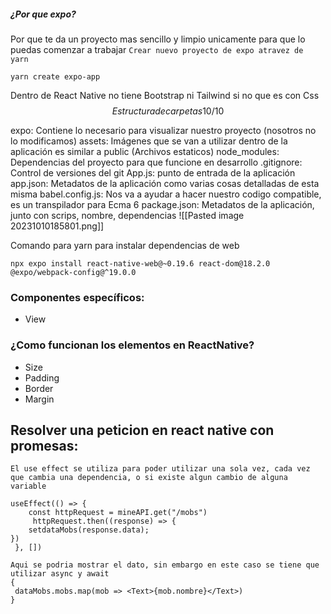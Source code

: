 ##### ¿Por que expo?
Por que te da un proyecto mas sencillo y limpio unicamente para que lo puedas comenzar a trabajar
`Crear nuevo proyecto de expo atravez de yarn`
```
yarn create expo-app
```
Dentro de React Native no tiene Bootstrap ni Tailwind si no que es con Css
 $$Estructura de carpetas 10/10$$

expo: Contiene lo necesario para visualizar nuestro proyecto (nosotros no lo modificamos)
assets: Imágenes que se van a utilizar dentro de la aplicación es similar a public (Archivos estaticos)
node_modules: Dependencias del proyecto para que funcione en desarrollo
.gitignore: Control de versiones del git
App.js: punto de entrada de la aplicación
app.json: Metadatos de la aplicación como varias cosas detalladas de esta misma
babel.config.js: Nos va a ayudar a hacer nuestro codigo compatible, es un transpilador para Ecma 6
package.json: Metadatos de la aplicación, junto con scrips, nombre, dependencias
![[Pasted image 20231010185801.png]]

Comando para yarn para instalar dependencias de web
```
npx expo install react-native-web@~0.19.6 react-dom@18.2.0 @expo/webpack-config@^19.0.0
```
### Componentes específicos:
- View

### ¿Como funcionan los elementos en ReactNative?

- Size
- Padding
- Border
- Margin

## Resolver una peticion en react native con promesas:
```
El use effect se utiliza para poder utilizar una sola vez, cada vez que cambia una dependencia, o si existe algun cambio de alguna variable

useEffect(() => {
	const httpRequest = mineAPI.get("/mobs")
	 httpRequest.then((response) => {
	setdataMobs(response.data);
})
 }, [])
 
Aqui se podria mostrar el dato, sin embargo en este caso se tiene que utilizar async y await
{
 dataMobs.mobs.map(mob => <Text>{mob.nombre}</Text>)
}
```

